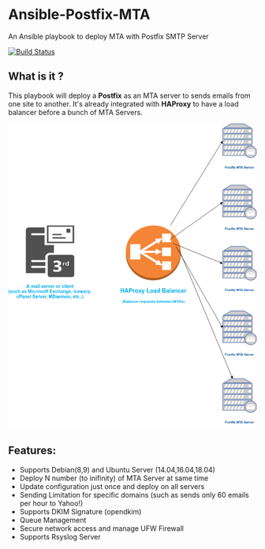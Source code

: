# Ansible-Postfix-MTA
An Ansible playbook to deploy MTA with Postfix SMTP Server

[![Build Status](https://travis-ci.org/danitfk/Ansible-Postfix-MTA.svg?branch=master)](https://travis-ci.org/danitfk/Ansible-Postfix-MTA)

## What is it ?
This playbook will deploy a **Postfix** as an MTA server to sends emails from one site to another. It's already integrated with **HAProxy** to have a load balancer before a bunch of MTA Servers.

![alt Ansible playbook to deploy Postfix MTA Server](https://github.com/danitfk/Ansible-Postfix-MTA/blob/master/screenshots/Postfix-MTA.png?raw=true)

## Features:

- Supports Debian(8,9) and Ubuntu Server (14.04,16.04,18.04)
- Deploy N number (to inifinity) of MTA Server at same time
- Update configuration just once and deploy on all servers
- Sending Limitation for specific domains (such as sends only 60 emails per hour to Yahoo!)
- Supports DKIM Signature (opendkim)
- Queue Management
- Secure network access and manage UFW Firewall
- Supports Rsyslog Server
